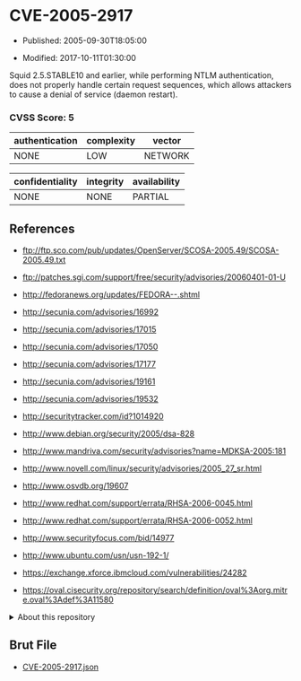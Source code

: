 # CVE-2005-2917

- Published: 2005-09-30T18:05:00

- Modified: 2017-10-11T01:30:00

Squid 2.5.STABLE10 and earlier, while performing NTLM authentication, does not properly handle certain request sequences, which allows attackers to cause a denial of service (daemon restart).

### CVSS Score: **5**

| authentication | complexity | vector |
| --- | --- | --- |
| NONE | LOW | NETWORK |

| confidentiality | integrity | availability |
| --- | --- | --- |
| NONE | NONE | PARTIAL |

## References

* ftp://ftp.sco.com/pub/updates/OpenServer/SCOSA-2005.49/SCOSA-2005.49.txt

* ftp://patches.sgi.com/support/free/security/advisories/20060401-01-U

* http://fedoranews.org/updates/FEDORA--.shtml

* http://secunia.com/advisories/16992

* http://secunia.com/advisories/17015

* http://secunia.com/advisories/17050

* http://secunia.com/advisories/17177

* http://secunia.com/advisories/19161

* http://secunia.com/advisories/19532

* http://securitytracker.com/id?1014920

* http://www.debian.org/security/2005/dsa-828

* http://www.mandriva.com/security/advisories?name=MDKSA-2005:181

* http://www.novell.com/linux/security/advisories/2005_27_sr.html

* http://www.osvdb.org/19607

* http://www.redhat.com/support/errata/RHSA-2006-0045.html

* http://www.redhat.com/support/errata/RHSA-2006-0052.html

* http://www.securityfocus.com/bid/14977

* http://www.ubuntu.com/usn/usn-192-1/

* https://exchange.xforce.ibmcloud.com/vulnerabilities/24282

* https://oval.cisecurity.org/repository/search/definition/oval%3Aorg.mitre.oval%3Adef%3A11580

<details>
<summary>About this repository</summary> 

  This repository is part of the project [Live Hack CVE](https://github.com/Live-Hack-CVE). Main website can be found [www.live-hack.org](https://www.live-hack.org) 
  
  Made by [Sn0wAlice](https://github.com/Sn0wAlice) for the people that care about security and need to have a feed of the latest CVEs. Hope you enjoy it, don't forget to star the repo and follow me on [Twitter](https://twitter.com/Sn0wAlice) and [Github](https://github.com/Sn0wAlice). And that is my [personnal website](https://www.alice-snow.me/)

  - [Home Page](https://github.com/Live-Hack-CVE)
  - [Framework](https://github.com/Live-Hack-CVE/cve-framework)
  - [CVE database](https://github.com/Live-Hack-CVE/full_database)
  - [Changelog](https://github.com/Live-Hack-CVE/Changelog)
</details>

## Brut File

* [CVE-2005-2917.json](https://raw.githubusercontent.com/Live-Hack-CVE/full_database/main/cves/2005/CVE-2005-2917.json)

